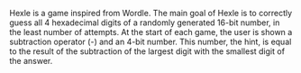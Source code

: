 Hexle is a game inspired from Wordle. The main goal of Hexle is to correctly guess all 4 hexadecimal digits of a randomly generated 16-bit number, in the least number of attempts. At the start of each game, the user is shown a subtraction operator (-) and an 4-bit number. This number, the hint, is equal to the result of the subtraction of the largest digit  with the smallest digit of the answer.